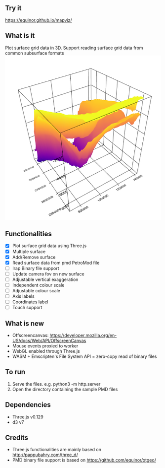 ## Try it
https://equinor.github.io/mapviz/

## What is it
Plot surface grid data in 3D. Support reading surface grid data from common subsurface formats
<img src="./example/screenshot.PNG">

## Functionalities

 - [x] Plot surface grid data using Three.js 
 - [x] Multiple surface
 - [x] Add/Remove surface
 - [x] Read surface data from pmd PetroMod file
 - [ ] Irap Binary file support
 - [ ] Update camera fov on new surface
 - [ ] Adjustable vertical exaggeration
 - [ ] Independent colour scale
 - [ ] Adjustable colour scale
 - [ ] Axis labels
 - [ ] Coordinates label
 - [ ] Touch support

## What is new

 - Offscreencanvas: https://developer.mozilla.org/en-US/docs/Web/API/OffscreenCanvas
 - Mouse events proxied to worker
 - WebGL enabled through Three.js
 - WASM + Emscripten's File System API = zero-copy read of binary files

## To run
1. Serve the files. e.g. python3 -m http.server
2. Open the directory containing the sample PMD files
 
## Dependencies
 - Three.js v0.129
 - d3 v7

 ## Credits
 - Three js functionalities are mainly based on http://pappubahry.com/three_d/
 - PMD binary file support is based on https://github.com/equinor/xtgeo/
